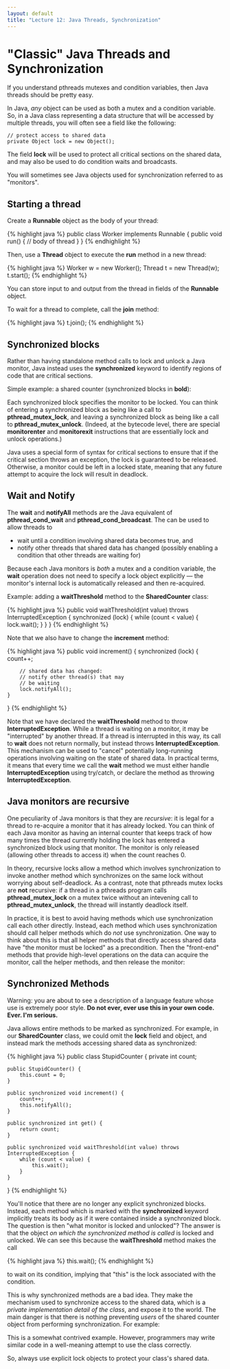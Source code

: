 ```yaml
---
layout: default
title: "Lecture 12: Java Threads, Synchronization"
---
```


"Classic" Java Threads and Synchronization
==========================================

If you understand pthreads mutexes and condition variables, then Java threads should be pretty easy.

In Java, *any* object can be used as both a mutex and a condition variable. So, in a Java class representing a data structure that will be accessed by multiple threads, you will often see a field like the following:

    // protect access to shared data
    private Object lock = new Object();

The field **lock** will be used to protect all critical sections on the shared data, and may also be used to do condition waits and broadcasts.

You will sometimes see Java objects used for synchronization referred to as "monitors".

Starting a thread
-----------------

Create a **Runnable** object as the body of your thread:

{% highlight java %}
public class Worker implements Runnable {
    public void run() {
        // body of thread
    }
}
{% endhighlight %}

Then, use a **Thread** object to execute the **run** method in a new thread:

{% highlight java %}
Worker w = new Worker();
Thread t = new Thread(w);
t.start();
{% endhighlight %}

You can store input to and output from the thread in fields of the **Runnable** object.

To wait for a thread to complete, call the **join** method:

{% highlight java %}
t.join();
{% endhighlight %}

Synchronized blocks
-------------------

Rather than having standalone method calls to lock and unlock a Java monitor, Java instead uses the **synchronized** keyword to identify regions of code that are critical sections.

Simple example: a shared counter (synchronized blocks in **bold**):

Each synchronized block specifies the monitor to be locked. You can think of entering a synchronized block as being like a call to **pthread\_mutex\_lock**, and leaving a synchronized block as being like a call to **pthread\_mutex\_unlock**. (Indeed, at the bytecode level, there are special **monitorenter** and **monitorexit** instructions that are essentially lock and unlock operations.)

Java uses a special form of syntax for critical sections to ensure that if the critical section throws an exception, the lock is guaranteed to be released. Otherwise, a monitor could be left in a locked state, meaning that any future attempt to acquire the lock will result in deadlock.

Wait and Notify
---------------

The **wait** and **notifyAll** methods are the Java equivalent of **pthread\_cond\_wait** and **pthread\_cond\_broadcast**. The can be used to allow threads to

-   wait until a condition involving shared data becomes true, and
-   notify other threads that shared data has changed (possibly enabling a condition that other threads are waiting for)

Because each Java monitors is *both* a mutex and a condition variable, the **wait** operation does not need to specify a lock object explicitly — the monitor's internal lock is automatically released and then re-acquired.

Example: adding a **waitThreshold** method to the **SharedCounter** class:

{% highlight java %}
public void waitThreshold(int value) throws InterruptedException {
    synchronized (lock) {
        while (count < value) {
            lock.wait();
        }
    }
}
{% endhighlight %}

Note that we also have to change the **increment** method:

{% highlight java %}
public void increment() {
    synchronized (lock) {
        count++;

        // shared data has changed:
        // notify other thread(s) that may
        // be waiting
        lock.notifyAll();
    }
}
{% endhighlight %}

Note that we have declared the **waitThreshold** method to throw **InterruptedException**. While a thread is waiting on a monitor, it may be "interrupted" by another thread. If a thread is interrupted in this way, its call to **wait** does not return normally, but instead throws **InterruptedException**. This mechanism can be used to "cancel" potentially long-running operations involving waiting on the state of shared data. In practical terms, it means that every time we call the **wait** method we must either handle **InterruptedException** using try/catch, or declare the method as throwing **InterruptedException**.

Java monitors are recursive
---------------------------

One peculiarity of Java monitors is that they are *recursive*: it is legal for a thread to re-acquire a monitor that it has already locked. You can think of each Java monitor as having an internal counter that keeps track of how many times the thread currently holding the lock has entered a synchronized block using that monitor. The monitor is only released (allowing other threads to access it) when the count reaches 0.

In theory, recursive locks allow a method which involves synchronization to invoke another method which synchronizes on the same lock without worrying about self-deadlock. As a contrast, note that pthreads mutex locks are **not** recursive: if a thread in a pthreads program calls **pthread\_mutex\_lock** on a mutex twice without an intevening call to **pthread\_mutex\_unlock**, the thread will instantly deadlock itself.

In practice, it is best to avoid having methods which use synchronization call each other directly. Instead, each method which uses synchronization should call helper methods which do *not* use synchronization. One way to think about this is that all helper methods that directly access shared data have "the monitor must be locked" as a precondition. Then the "front-end" methods that provide high-level operations on the data can acquire the monitor, call the helper methods, and then release the monitor:

Synchronized Methods
--------------------

Warning: you are about to see a description of a language feature whose use is extremely poor style. **Do not ever, ever use this in your own code. Ever. I'm serious.**

Java allows entire methods to be marked as synchronized. For example, in our **SharedCounter** class, we could omit the **lock** field and object, and instead mark the methods accessing shared data as synchronized:

{% highlight java %}
public class StupidCounter {
    private int count;

    public StupidCounter() {
        this.count = 0;
    }

    public synchronized void increment() {
        count++;
        this.notifyAll();
    }

    public synchronized int get() {
        return count;
    }

    public synchronized void waitThreshold(int value) throws InterruptedException {
        while (count < value) {
            this.wait();
        }
    }
}
{% endhighlight %}

You'll notice that there are no longer any explicit synchronized blocks. Instead, each method which is marked with the **synchronized** keyword implicitly treats its body as if it were contained inside a synchronized block. The question is then "what monitor is locked and unlocked"? The answer is that the object *on which the synchronized method is called* is locked and unlocked. We can see this because the **waitThreshold** method makes the call

{% highlight java %}
this.wait();
{% endhighlight %}

to wait on its condition, implying that "this" is the lock associated with the condition.

This is why synchronized methods are a bad idea. They make the mechanism used to synchronize access to the shared data, which is a *private implementation detail of the class*, and expose it to the world. The main danger is that there is nothing preventing *users* of the shared counter object from performing synchronization. For example:

This is a somewhat contrived example. However, programmers may write similar code in a well-meaning attempt to use the class correctly.

So, always use explicit lock objects to protect your class's shared data.
